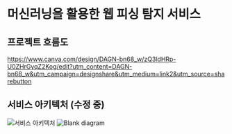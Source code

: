 # 머신러닝을 활용한 웹 피싱 탐지 서비스  

## 프로젝트 흐름도  
https://www.canva.com/design/DAGN-bn68_w/zQ3ldHRp-U0ZHrGyqZ2Kog/edit?utm_content=DAGN-bn68_w&utm_campaign=designshare&utm_medium=link2&utm_source=sharebutton  

## 서비스 아키텍처 (수정 중)
![서비스 아키텍처](https://github.com/user-attachments/assets/f6522026-1bb6-458f-8501-1e06a7d88379)
![Blank diagram](https://github.com/user-attachments/assets/a5a89317-c43d-4805-9731-732b44696052)
